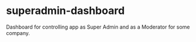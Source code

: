 # superadmin-dashboard
Dashboard for controlling app as Super Admin and as a Moderator for some company.
